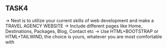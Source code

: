 ## TASK4

-> Next is to utilize your current skills of web development and make a TRAVEL AGENCY WEBSITE
-> Include different pages like Home, Destinations, Packages, Blog, Contact etc
-> Use HTML+BOOTSTRAP or HTML+TAILWIND, the choice is yours, whatever you are most comfortable with
